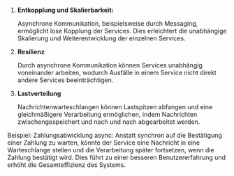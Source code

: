 
1.	**Entkopplung und Skalierbarkeit:**

    Asynchrone Kommunikation, beispielsweise durch Messaging, ermöglicht lose Kopplung der Services. Dies erleichtert die unabhängige Skalierung und Weiterentwicklung der einzelnen Services.
2.	**Resilienz**

    Durch asynchrone Kommunikation können Services unabhängig voneinander arbeiten, wodurch Ausfälle in einem Service nicht direkt andere Services beeinträchtigen.
3.	**Lastverteilung**

    Nachrichtenwarteschlangen können Lastspitzen abfangen und eine gleichmäßigere Verarbeitung ermöglichen, indem Nachrichten zwischengespeichert und nach und nach abgearbeitet werden.

Beispiel: Zahlungsabwicklung async:
Anstatt synchron auf die Bestätigung einer Zahlung zu warten, könnte der Service eine Nachricht in eine Warteschlange stellen und die Verarbeitung später fortsetzen, wenn die Zahlung bestätigt wird. Dies führt zu einer besseren Benutzererfahrung und erhöht die Gesamteffizienz des Systems.

